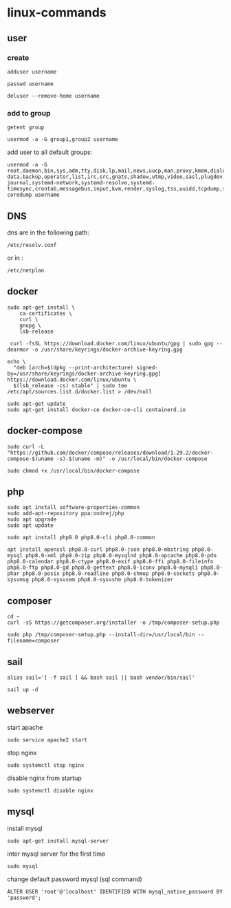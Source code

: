 # linux-commands

## user

### create 
```shell
adduser username
```
```shell
passwd username
```
```shell
deluser --remove-home username
```

### add to group 
```shell
getent group
```
```shell
usermod -a -G group1,group2 username
```
add user to all default groups:
```shell
usermod -a -G root,daemon,bin,sys,adm,tty,disk,lp,mail,news,uucp,man,proxy,kmem,dialout,fax,voice,cdrom,floppy,tape,sudo,audio,dip,www-data,backup,operator,list,irc,src,gnats,shadow,utmp,video,sasl,plugdev,staff,games,users,nogroup,systemd-journal,systemd-network,systemd-resolve,systemd-timesync,crontab,messagebus,input,kvm,render,syslog,tss,uuidd,tcpdump,ssh,landscape,admin,netdev,lxd,systemd-coredump username
```

## DNS
dns are in the following path:
```shell
/etc/resolv.conf
```
or in :
```shell
/etc/netplan
```
## docker

```shell
sudo apt-get install \
    ca-certificates \
    curl \
    gnupg \
    lsb-release
```
```shell
 curl -fsSL https://download.docker.com/linux/ubuntu/gpg | sudo gpg --dearmor -o /usr/share/keyrings/docker-archive-keyring.gpg
```
```shell
echo \
  "deb [arch=$(dpkg --print-architecture) signed-by=/usr/share/keyrings/docker-archive-keyring.gpg] https://download.docker.com/linux/ubuntu \
  $(lsb_release -cs) stable" | sudo tee /etc/apt/sources.list.d/docker.list > /dev/null
```
```shell
sudo apt-get update
sudo apt-get install docker-ce docker-ce-cli containerd.io
```
## docker-compose
```shell
sudo curl -L "https://github.com/docker/compose/releases/download/1.29.2/docker-compose-$(uname -s)-$(uname -m)" -o /usr/local/bin/docker-compose
```
```shell
sudo chmod +x /usr/local/bin/docker-compose
```
## php
```shell
sudo apt install software-properties-common
sudo add-apt-repository ppa:ondrej/php
sudo apt upgrade
sudo apt update
```
```shell
sudo apt install php8.0 php8.0-cli php8.0-common
```
```shell
apt install openssl php8.0-curl php8.0-json php8.0-mbstring php8.0-mysql php8.0-xml php8.0-zip php8.0-mysqlnd php8.0-opcache php8.0-pdo php8.0-calendar php8.0-ctype php8.0-exif php8.0-ffi php8.0-fileinfo php8.0-ftp php8.0-gd php8.0-gettext php8.0-iconv php8.0-mysqli php8.0-phar php8.0-posix php8.0-readline php8.0-shmop php8.0-sockets php8.0-sysvmsg php8.0-sysvsem php8.0-sysvshm php8.0-tokenizer
```
## composer
```shell
cd ~
curl -sS https://getcomposer.org/installer -o /tmp/composer-setup.php
```
```shell
sudo php /tmp/composer-setup.php --install-dir=/usr/local/bin --filename=composer
```
## sail
```shell
alias sail='[ -f sail ] && bash sail || bash vendor/bin/sail'
```
```shell
sail up -d
```

## webserver
start apache
```shell
sudo service apache2 start
```
stop nginx
```shell
sudo systemctl stop nginx
```
disable nginx from startup
```shell
sudo systemctl disable nginx
```
## mysql
install mysql
```shell
sudo apt-get install mysql-server
```
inter mysql server for the first time
```shell
sudo mysql
```
change default password mysql (sql command)
```shell
ALTER USER 'root'@'localhost' IDENTIFIED WITH mysql_native_password BY 'password';
```
